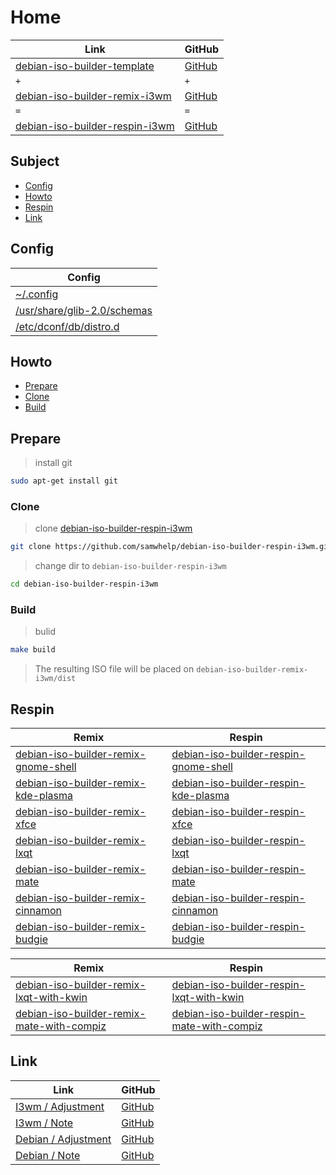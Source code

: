 

# Home

| Link | GitHub |
| ---- | ------ |
| [debian-iso-builder-template](https://samwhelp.github.io/debian-iso-builder-template/) | [GitHub](https://github.com/samwhelp/debian-iso-builder-template) |
| `+` | `+` |
| [debian-iso-builder-remix-i3wm](https://samwhelp.github.io/debian-iso-builder-remix-i3wm/) | [GitHub](https://github.com/samwhelp/debian-iso-builder-remix-i3wm) |
| `=` | `=` |
| [debian-iso-builder-respin-i3wm](https://samwhelp.github.io/debian-iso-builder-respin-i3wm/) | [GitHub](https://github.com/samwhelp/debian-iso-builder-respin-i3wm) |




## Subject

* [Config](#config)
* [Howto](#howto)
* [Respin](#respin)
* [Link](#link)




## Config

| Config |
| ------ |
| [~/.config](https://github.com/samwhelp/debian-iso-builder-respin-i3wm/tree/main/template/asset/overlay/etc/skel/.config) |
| [/usr/share/glib-2.0/schemas](https://github.com/samwhelp/debian-iso-builder-respin-i3wm/tree/main/template/asset/overlay/usr/share/glib-2.0/schemas) |
| [/etc/dconf/db/distro.d](https://github.com/samwhelp/debian-iso-builder-respin-i3wm/tree/main/template/asset/overlay/etc/dconf/db/distro.d) |




## Howto

* [Prepare](#prepare)
* [Clone](#clone)
* [Build](#build)




## Prepare

> install git

``` sh
sudo apt-get install git
```




### Clone

> clone [debian-iso-builder-respin-i3wm](https://github.com/samwhelp/debian-iso-builder-respin-i3wm)

``` sh
git clone https://github.com/samwhelp/debian-iso-builder-respin-i3wm.git
```


> change dir to `debian-iso-builder-respin-i3wm`

``` sh
cd debian-iso-builder-respin-i3wm
```




### Build

> bulid

``` sh
make build
```

> The resulting ISO file will be placed on `debian-iso-builder-remix-i3wm/dist`




## Respin

| Remix | Respin |
| ----- | ------ |
| [debian-iso-builder-remix-gnome-shell](https://github.com/samwhelp/debian-iso-builder-remix-gnome-shell) | [debian-iso-builder-respin-gnome-shell](https://github.com/samwhelp/debian-iso-builder-respin-gnome-shell) |
| [debian-iso-builder-remix-kde-plasma](https://github.com/samwhelp/debian-iso-builder-remix-kde-plasma) | [debian-iso-builder-respin-kde-plasma](https://github.com/samwhelp/debian-iso-builder-respin-kde-plasma) |
| [debian-iso-builder-remix-xfce](https://github.com/samwhelp/debian-iso-builder-remix-xfce) | [debian-iso-builder-respin-xfce](https://github.com/samwhelp/debian-iso-builder-respin-xfce) |
| [debian-iso-builder-remix-lxqt](https://github.com/samwhelp/debian-iso-builder-remix-lxqt) | [debian-iso-builder-respin-lxqt](https://github.com/samwhelp/debian-iso-builder-respin-lxqt) |
| [debian-iso-builder-remix-mate](https://github.com/samwhelp/debian-iso-builder-remix-mate) | [debian-iso-builder-respin-mate](https://github.com/samwhelp/debian-iso-builder-respin-mate) |
| [debian-iso-builder-remix-cinnamon](https://github.com/samwhelp/debian-iso-builder-remix-cinnamon) | [debian-iso-builder-respin-cinnamon](https://github.com/samwhelp/debian-iso-builder-respin-cinnamon) |
| [debian-iso-builder-remix-budgie](https://github.com/samwhelp/debian-iso-builder-remix-budgie) | [debian-iso-builder-respin-budgie](https://github.com/samwhelp/debian-iso-builder-respin-budgie) |


| Remix | Respin |
| ----- | ------ |
| [debian-iso-builder-remix-lxqt-with-kwin](https://github.com/samwhelp/debian-iso-builder-remix-lxqt-with-kwin) | [debian-iso-builder-respin-lxqt-with-kwin](https://github.com/samwhelp/debian-iso-builder-respin-lxqt-with-kwin) |
| [debian-iso-builder-remix-mate-with-compiz](https://github.com/samwhelp/debian-iso-builder-remix-mate-with-compiz) | [debian-iso-builder-respin-mate-with-compiz](https://github.com/samwhelp/debian-iso-builder-respin-mate-with-compiz) |




## Link

| Link | GitHub |
| ---- | ------ |
| [I3wm / Adjustment](https://samwhelp.github.io/i3wm-adjustment/) | [GitHub](https://github.com/samwhelp/i3wm-adjustment) |
| [I3wm / Note](https://samwhelp.github.io/note-about-i3wm/) | [GitHub](https://github.com/samwhelp/note-about-i3wm) |
| [Debian / Adjustment](https://samwhelp.github.io/debian-adjustment/) | [GitHub](https://github.com/samwhelp/debian-adjustment) |
| [Debian / Note](https://samwhelp.github.io/note-about-debian/) | [GitHub](https://github.com/samwhelp/note-about-debian) |
